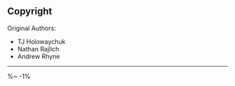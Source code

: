 <!-- ## TODO

- [ ] Add a new item to the todo list. -->

## Copyright

Original Authors:

- TJ Holowaychuk
- Nathan Rajlich
- Andrew Rhyne

---

<idio-footer />

%~ -1%